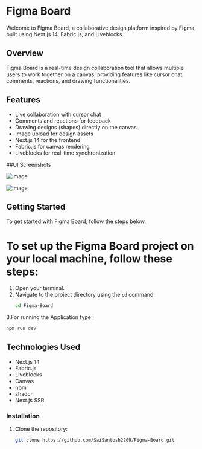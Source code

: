 # Figma Board

Welcome to Figma Board, a collaborative design platform inspired by Figma, built using Next.js 14, Fabric.js, and Liveblocks.

## Overview
Figma Board is a real-time design collaboration tool that allows multiple users to work together on a canvas, providing features like cursor chat, comments, reactions, and drawing functionalities.

## Features
- Live collaboration with cursor chat
- Comments and reactions for feedback
- Drawing designs (shapes) directly on the canvas
- Image upload for design assets
- Next.js 14 for the frontend
- Fabric.js for canvas rendering
- Liveblocks for real-time synchronization

##UI Screenshots 

![image](https://github.com/SaiSantosh2209/Figma-Board/assets/83724995/1bf9a3bb-6cb6-4f47-96a7-e6a273be8dfe)

![image](https://github.com/SaiSantosh2209/Figma-Board/assets/83724995/26c6e588-47e7-49de-9fe3-a6490cb4799e)


## Getting Started
To get started with Figma Board, follow the steps below.



# To set up the Figma Board project on your local machine, follow these steps:

1. Open your terminal.
2. Navigate to the project directory using the `cd` command:
   ```bash
   cd Figma-Board
   
3.For running the Application type :
  ```bash
  npm run dev
```

## Technologies Used
- Next.js 14
- Fabric.js
- Liveblocks
- Canvas
- npm
- shadcn
- Next.js SSR

### Installation
1. Clone the repository:
   ```bash
   git clone https://github.com/SaiSantosh2209/Figma-Board.git
